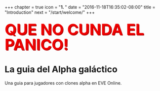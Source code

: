 +++
chapter = true
icon = "<b>1. </b>"
date = "2016-11-18T16:35:02-08:00"
title = "Introduction"
next = "/start/welcome/"
+++

### <span style="color:#e00;font-weight:bold;font-size:300%;text-shadow:2px 2px #a00;line-height:100%;">QUE NO CUNDA EL PANICO!</span>

# La guia del Alpha galáctico

Una guia para jugadores con clones alpha en EVE Online.

